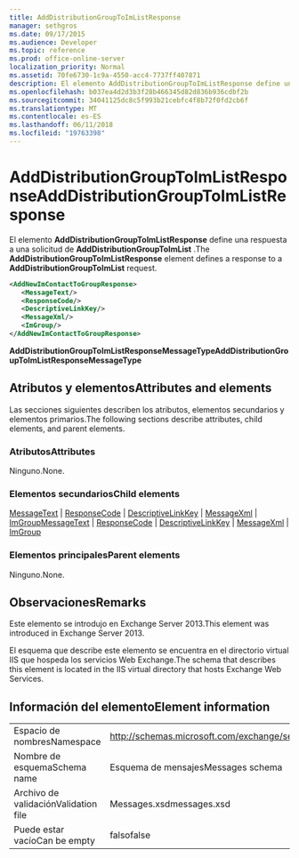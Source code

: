 ```yaml
---
title: AddDistributionGroupToImListResponse
manager: sethgros
ms.date: 09/17/2015
ms.audience: Developer
ms.topic: reference
ms.prod: office-online-server
localization_priority: Normal
ms.assetid: 70fe6730-1c9a-4550-acc4-7737ff407871
description: El elemento AddDistributionGroupToImListResponse define una respuesta a una solicitud de AddDistributionGroupToImList.
ms.openlocfilehash: b037ea4d2d3b3f28b466345d82d836b936cdbf2b
ms.sourcegitcommit: 34041125dc8c5f993b21cebfc4f8b72f0fd2cb6f
ms.translationtype: MT
ms.contentlocale: es-ES
ms.lasthandoff: 06/11/2018
ms.locfileid: "19763398"
---
```

# <a name="adddistributiongrouptoimlistresponse"></a><span data-ttu-id="cece5-103">AddDistributionGroupToImListResponse</span><span class="sxs-lookup"><span data-stu-id="cece5-103">AddDistributionGroupToImListResponse</span></span>

<span data-ttu-id="cece5-104">El elemento **AddDistributionGroupToImListResponse** define una respuesta a una solicitud de **AddDistributionGroupToImList** .</span><span class="sxs-lookup"><span data-stu-id="cece5-104">The **AddDistributionGroupToImListResponse** element defines a response to a **AddDistributionGroupToImList** request.</span></span> 
  
```XML
<AddNewImContactToGroupResponse>
   <MessageText/>
   <ResponseCode/>
   <DescriptiveLinkKey/>
   <MessageXml/>
   <ImGroup/>
</AddNewImContactToGroupResponse>
```

 <span data-ttu-id="cece5-105">**AddDistributionGroupToImListResponseMessageType**</span><span class="sxs-lookup"><span data-stu-id="cece5-105">**AddDistributionGroupToImListResponseMessageType**</span></span>
## <a name="attributes-and-elements"></a><span data-ttu-id="cece5-106">Atributos y elementos</span><span class="sxs-lookup"><span data-stu-id="cece5-106">Attributes and elements</span></span>

<span data-ttu-id="cece5-107">Las secciones siguientes describen los atributos, elementos secundarios y elementos primarios.</span><span class="sxs-lookup"><span data-stu-id="cece5-107">The following sections describe attributes, child elements, and parent elements.</span></span>
  
### <a name="attributes"></a><span data-ttu-id="cece5-108">Atributos</span><span class="sxs-lookup"><span data-stu-id="cece5-108">Attributes</span></span>

<span data-ttu-id="cece5-109">Ninguno.</span><span class="sxs-lookup"><span data-stu-id="cece5-109">None.</span></span>
  
### <a name="child-elements"></a><span data-ttu-id="cece5-110">Elementos secundarios</span><span class="sxs-lookup"><span data-stu-id="cece5-110">Child elements</span></span>

<span data-ttu-id="cece5-111">[MessageText](messagetext.md) | [ResponseCode](responsecode.md) | [DescriptiveLinkKey](descriptivelinkkey.md) | [MessageXml](messagexml.md) | [ImGroup](imgroup.md)</span><span class="sxs-lookup"><span data-stu-id="cece5-111">[MessageText](messagetext.md) | [ResponseCode](responsecode.md) | [DescriptiveLinkKey](descriptivelinkkey.md) | [MessageXml](messagexml.md) | [ImGroup](imgroup.md)</span></span>
  
### <a name="parent-elements"></a><span data-ttu-id="cece5-112">Elementos principales</span><span class="sxs-lookup"><span data-stu-id="cece5-112">Parent elements</span></span>

<span data-ttu-id="cece5-113">Ninguno.</span><span class="sxs-lookup"><span data-stu-id="cece5-113">None.</span></span>
  
## <a name="remarks"></a><span data-ttu-id="cece5-114">Observaciones</span><span class="sxs-lookup"><span data-stu-id="cece5-114">Remarks</span></span>

<span data-ttu-id="cece5-115">Este elemento se introdujo en Exchange Server 2013.</span><span class="sxs-lookup"><span data-stu-id="cece5-115">This element was introduced in Exchange Server 2013.</span></span>
  
<span data-ttu-id="cece5-116">El esquema que describe este elemento se encuentra en el directorio virtual IIS que hospeda los servicios Web Exchange.</span><span class="sxs-lookup"><span data-stu-id="cece5-116">The schema that describes this element is located in the IIS virtual directory that hosts Exchange Web Services.</span></span>
  
## <a name="element-information"></a><span data-ttu-id="cece5-117">Información del elemento</span><span class="sxs-lookup"><span data-stu-id="cece5-117">Element information</span></span>

|||
|:-----|:-----|
|<span data-ttu-id="cece5-118">Espacio de nombres</span><span class="sxs-lookup"><span data-stu-id="cece5-118">Namespace</span></span>  <br/> |http://schemas.microsoft.com/exchange/services/2006/messages  <br/> |
|<span data-ttu-id="cece5-119">Nombre de esquema</span><span class="sxs-lookup"><span data-stu-id="cece5-119">Schema name</span></span>  <br/> |<span data-ttu-id="cece5-120">Esquema de mensajes</span><span class="sxs-lookup"><span data-stu-id="cece5-120">Messages schema</span></span>  <br/> |
|<span data-ttu-id="cece5-121">Archivo de validación</span><span class="sxs-lookup"><span data-stu-id="cece5-121">Validation file</span></span>  <br/> |<span data-ttu-id="cece5-122">Messages.xsd</span><span class="sxs-lookup"><span data-stu-id="cece5-122">messages.xsd</span></span>  <br/> |
|<span data-ttu-id="cece5-123">Puede estar vacío</span><span class="sxs-lookup"><span data-stu-id="cece5-123">Can be empty</span></span>  <br/> |<span data-ttu-id="cece5-124">falso</span><span class="sxs-lookup"><span data-stu-id="cece5-124">false</span></span>  <br/> |
   


